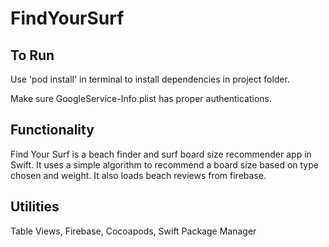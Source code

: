 # FindYourSurf

## To Run
Use 'pod install' in terminal to install dependencies in project folder.

Make sure GoogleService-Info.plist has proper authentications.

## Functionality
Find Your Surf is a beach finder and surf board size recommender app in Swift. It uses a simple algorithm to recommend a board size based on type chosen and weight. It also loads beach reviews from firebase.

## Utilities
Table Views, Firebase, Cocoapods, Swift Package Manager
